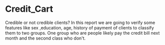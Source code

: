 # Credit_Cart
Credible or not credible clients?
In this report we are going to verify some features like sex ,education, age, history of payment of clients to classify them to two groups. One group who are people likely pay the credit bill  next month and the second class who don't.

